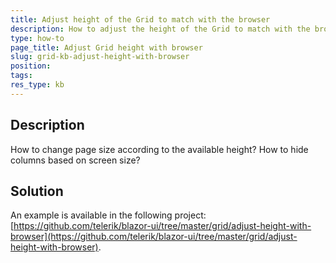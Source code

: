 ```yaml
---
title: Adjust height of the Grid to match with the browser
description: How to adjust the height of the Grid to match with the browser.
type: how-to
page_title: Adjust Grid height with browser
slug: grid-kb-adjust-height-with-browser
position: 
tags: 
res_type: kb
---
```



## Description

How to change page size according to the available height? How to hide columns based on screen size?


## Solution

An example is available in the following project: [https://github.com/telerik/blazor-ui/tree/master/grid/adjust-height-with-browser](https://github.com/telerik/blazor-ui/tree/master/grid/adjust-height-with-browser).